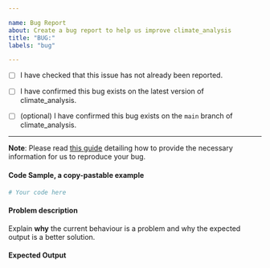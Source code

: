 ```yaml
---

name: Bug Report
about: Create a bug report to help us improve climate_analysis
title: "BUG:"
labels: "bug"

---
```


- [ ] I have checked that this issue has not already been reported.

- [ ] I have confirmed this bug exists on the latest version of climate_analysis.

- [ ] (optional) I have confirmed this bug exists on the `main` branch of climate_analysis.

---

**Note**: Please read [this
guide](https://matthewrocklin.com/blog/work/2018/02/28/minimal-bug-reports) detailing
how to provide the necessary information for us to reproduce your bug.

#### Code Sample, a copy-pastable example

```python
# Your code here
```

#### Problem description

Explain **why** the current behaviour is a problem and why the expected output is a
better solution.

#### Expected Output
